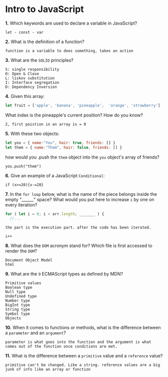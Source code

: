 # Intro to JavaScript

**1.** Which keywords are used to declare a variable in JavaScript?
<!-- enter you answer in the space below -->
```
let - const - var
```
**2.** What is the definition of a function?
<!-- enter you answer in the space below -->
```
function is a variable to does something, takes an action
```
**3.** What are the `SOLID` principles?
<!-- enter you answer in the space below -->
```
S: single responsibility
O: Open & Close
L: liskov substitution
I: Interface segregation
D: Dependency Inversion

```
**4.** Given this array: 
```js
let fruit = ['apple', 'banana', 'pineapple',  'orange', 'strawberry']
``` 
What index is the pineapple's current position? How do you know?
<!-- enter you answer in the space below -->
```
2, first poistion in an array is = 0
```
**5.** With these two objects: 
```js
let you = { name:"You", hair: true, friends: [] }
let them = { name:"Them", hair: false, friends: [] }
```
how would you .push the `them` object into the `you` object's array of friends?
<!-- enter you answer in the space below -->
```
you.push("them")
```

**6.** Give an example of a JavaScript `Conditional`:
<!-- enter you answer in the space below -->
```
if (x>=20){x-=20}
```
**7.** In the `for loop` below, what is the name of the piece belongs inside the empty "______" space? What would you put here to increase `i` by one on every iteration?
```js
for ( let i = 0; i < arr.length; _______ ) {
  //...
```
<!-- enter you answer in the space below -->
```
the part is the execution part. after the code has been iterated.

i++

```
**8.** What does the `DOM` acronym stand for? Which file is first accessed to render the `DOM`?
<!-- enter you answer in the space below -->
```
Document Object Model
html
```

**9.** What are the `9` ECMAScript types as defined by MDN?
<!-- enter you answer in the space below -->
```
Primitive values
Boolean type
Null type
Undefined type
Number type
BigInt type
String type
Symbol type
Objects

```
**10.** When it comes to functions or methods, what is the difference between a `parameter` and an `argument`?
<!-- enter you answer in the space below -->
```
parameter is what goes into the function and the argument is what comes out of the function once conditions are met. 

```
**11.** What is the difference between a `primitive` value and a `reference` value?
<!-- enter you answer in the space below -->
```
primitive can't be changed. Like a string. reference values are a big junk of info like an array or function
```